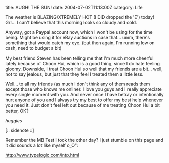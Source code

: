 title: AUGH! THE SUN!
date: 2004-07-02T11:13:00Z
category: Life

The weather is BLAZING/XTREMELY HOT (I DID dropped the 'E') today! Grr… I can't believe that this morning looks so cloudy and cold.

Anyway, got a Paypal account now, which I won't be using for the time being. Might be using it for eBay auctions in case that… umm, there's something that would catch my eye. (but then again, I'm running low on cash, need to budget a bit)

My best friend Steven has been telling me that I'm much more cheerful lately because of Choon Hui, which is a good thing, since I do hate feeling gloomy. Downside, I treat Choon Hui so well that my friends are a bit… well, not to say jealous, but just that they feel I treated them a little less.

Well… to all my friends (as much I don't think any of them reads them except those who knows me online): I love you guys and I really appreciate every single moment with you. And never once I have betray or intentionally hurt anyone of you and I always try my best to offer my best help whenever you need it. Just don't feel left out because of me treating Choon Hui a bit better, OK?

*huggies*

[:: sidenote ::]

Remember the MB Test I took the other day? I just stumble on this page and it did sounds a lot like myself o_O":

http://www.typelogic.com/intp.html
